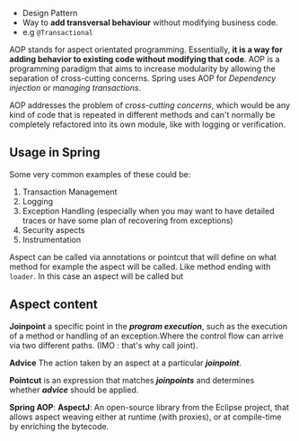 - Design Pattern
- Way to **add transversal behaviour** without modifying business code.
- e.g `@Transactional`

AOP stands for aspect orientated programming. Essentially, **it is a way for adding behavior to existing code without modifying that code**. AOP is a programming paradigm that aims to increase modularity by allowing the separation of cross-cutting concerns. Spring uses AOP for *Dependency injection* or *managing transactions*.

AOP addresses the problem of _cross-cutting concerns_, which would be any kind of code that is repeated in different methods and can't normally be completely refactored into its own module, like with logging or verification.
## Usage in Spring

Some very common examples of these could be:

1. Transaction Management
2. Logging
3. Exception Handling (especially when you may want to have detailed traces or have some plan of recovering from exceptions)
4. Security aspects
5. Instrumentation

Aspect can be called via annotations or pointcut that will define on what method for example the aspect will be called. Like method ending with `loader`. In this case an aspect will be called but

## Aspect content

**Joinpoint** a specific point in the _**program execution**_, such as the execution of a method or handling of an exception.Where the control flow can arrive via two different paths. (IMO : that's why call joint).

**Advice** The action taken by an aspect at a particular _**joinpoint**_.

**Pointcut** is an expression that matches _**joinpoints**_ and determines whether _**advice**_ should be applied.

**Spring AOP**:
**AspectJ**: An open-source library from the Eclipse project, that allows aspect weaving either at runtime (with proxies), or at compile-time by enriching the bytecode.
